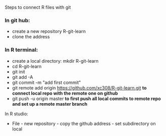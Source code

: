 Steps to connect R files with git

### In git hub:
- create a new repository R-git-learn
- clone the address


### In R terminal:
- create a local directory: mkdir R-git-learn
- cd R-git-learn
- git init
- git add -A
- git commit -m "add first commit"
- git remote add origin https://github.com/xc308/R-git-learn.git   **to connect local repo with the remote one on github**
- git push -u origin master    **to first push all local commits to remote repo and set up a remote master branch**


In R studio:
- File - new repository - copy the github address - set subdirectory on local


